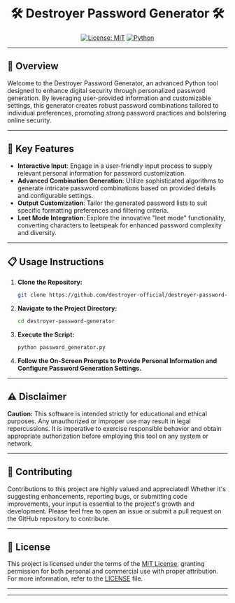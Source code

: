 <div align="center">

# 🛠️ Destroyer Password Generator 🛠️

[![License: MIT](https://img.shields.io/badge/License-MIT-yellow.svg)](https://opensource.org/licenses/MIT)
[![Python](https://img.shields.io/badge/Python-3.x-blue.svg)](https://www.python.org/downloads/)

</div>

---

## 📝 Overview

Welcome to the Destroyer Password Generator, an advanced Python tool designed to enhance digital security through personalized password generation. By leveraging user-provided information and customizable settings, this generator creates robust password combinations tailored to individual preferences, promoting strong password practices and bolstering online security.

---

## 🚀 Key Features

- **Interactive Input**: Engage in a user-friendly input process to supply relevant personal information for password customization.
- **Advanced Combination Generation**: Utilize sophisticated algorithms to generate intricate password combinations based on provided details and configurable settings.
- **Output Customization**: Tailor the generated password lists to suit specific formatting preferences and filtering criteria.
- **Leet Mode Integration**: Explore the innovative "leet mode" functionality, converting characters to leetspeak for enhanced password complexity and diversity.

---

## 📋 Usage Instructions

1. **Clone the Repository:**

    ```bash
    git clone https://github.com/destroyer-official/destroyer-password-generator.git
    ```

2. **Navigate to the Project Directory:**

    ```bash
    cd destroyer-password-generator
    ```

3. **Execute the Script:**

    ```bash
    python password_generator.py
    ```

4. **Follow the On-Screen Prompts to Provide Personal Information and Configure Password Generation Settings.**

---

## ⚠️ Disclaimer

**Caution:** This software is intended strictly for educational and ethical purposes. Any unauthorized or improper use may result in legal repercussions. It is imperative to exercise responsible behavior and obtain appropriate authorization before employing this tool on any system or network.

---

## 🤝 Contributing

Contributions to this project are highly valued and appreciated! Whether it's suggesting enhancements, reporting bugs, or submitting code improvements, your input is essential to the project's growth and development. Please feel free to open an issue or submit a pull request on the GitHub repository to contribute.

---

## 📄 License

This project is licensed under the terms of the [MIT License](LICENSE), granting permission for both personal and commercial use with proper attribution. For more information, refer to the [LICENSE](LICENSE) file.

---

<div align="center">

---

</div>
